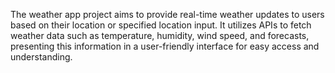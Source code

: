 The weather app project aims to provide real-time weather updates to users based on their location or specified location input. It utilizes APIs to fetch weather data such as temperature, humidity, wind speed, and forecasts, presenting this information in a user-friendly interface for easy access and understanding.
